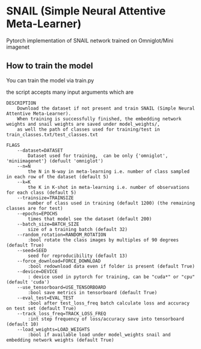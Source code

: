 # SNAIL (Simple Neural Attentive Meta-Learner)
Pytorch implementation of SNAIL network trained on Omniglot/Mini imagenet

## How to train the model

You can train the model via train.py

the script accepts many input arguments which are

    DESCRIPTION
        Download the dataset if not present and train SNAIL (Simple Neural Attentive Meta-Learner).
        When training is successfully finished, the embedding network weights and snail weights are saved under model_weights/,
        as well the path of classes used for training/test in train_classes.txt/test_classes.txt

    FLAGS
        --dataset=DATASET
            Dataset used for training,  can be only {'omniglot', 'miniimagenet'} (defuult 'omniglot')
        --n=N
            the N in N-way in meta-learning i.e. number of class sampled in each row of the dataset (default 5)
        --k=K
            the K in K-shot in meta-learning i.e. number of observations for each class (default 5)
        --trainsize=TRAINSIZE
            number of class used in training (default 1200) (the remaining classes are for test)
        --epochs=EPOCHS
            times that model see the dataset (default 200)
        --batch_size=BATCH_SIZE
            size of a training batch (default 32)
        --random_rotation=RANDOM_ROTATION
            :bool rotate the class images by multiples of 90 degrees (default True)
        --seed=SEED
            seed for reproducibility (default 13)
        --force_download=FORCE_DOWNLOAD
            :bool redownload data even if folder is present (default True)
        --device=DEVICE
            : device used in pytorch for training, can be "cuda*" or "cpu" (default 'cuda')
        --use_tensorboard=USE_TENSORBOARD
            :bool save metrics in tensorboard (default True)
        --eval_test=EVAL_TEST
            :bool after test_loss_freq batch calculate loss and accuracy on test set (default True)
        --track_loss_freq=TRACK_LOSS_FREQ
            :int step frequency of loss/accuracy save into tensorboard (default 10)
        --load_weights=LOAD_WEIGHTS
            :bool if available load under model_weights snail and embedding network weights (default True)
